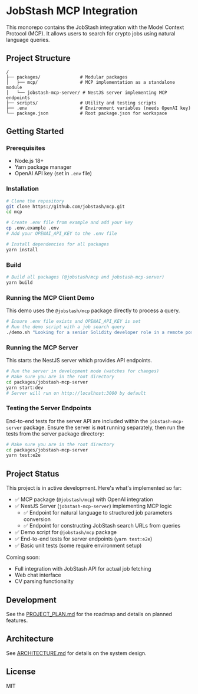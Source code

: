 # JobStash MCP Integration

This monorepo contains the JobStash integration with the Model Context Protocol (MCP). It allows users to search for crypto jobs using natural language queries.

## Project Structure

```
/
├── packages/               # Modular packages
│   ├── mcp/                # MCP implementation as a standalone module
│   └── jobstash-mcp-server/ # NestJS server implementing MCP endpoints
├── scripts/                # Utility and testing scripts
├── .env                    # Environment variables (needs OpenAI key)
└── package.json            # Root package.json for workspace
```

## Getting Started

### Prerequisites

- Node.js 18+
- Yarn package manager
- OpenAI API key (set in `.env` file)

### Installation

```bash
# Clone the repository
git clone https://github.com/jobstash/mcp.git
cd mcp

# Create .env file from example and add your key
cp .env.example .env
# Add your OPENAI_API_KEY to the .env file

# Install dependencies for all packages
yarn install
```

### Build

```bash
# Build all packages (@jobstash/mcp and jobstash-mcp-server)
yarn build
```

### Running the MCP Client Demo

This demo uses the `@jobstash/mcp` package directly to process a query.

```bash
# Ensure .env file exists and OPENAI_API_KEY is set
# Run the demo script with a job search query
./demo.sh "Looking for a senior Solidity developer role in a remote position"
```

### Running the MCP Server

This starts the NestJS server which provides API endpoints.

```bash
# Run the server in development mode (watches for changes)
# Make sure you are in the root directory
cd packages/jobstash-mcp-server
yarn start:dev
# Server will run on http://localhost:3000 by default
```

### Testing the Server Endpoints

End-to-end tests for the server API are included within the `jobstash-mcp-server` package. Ensure the server is **not** running separately, then run the tests from the server package directory:

```bash
# Make sure you are in the root directory
cd packages/jobstash-mcp-server
yarn test:e2e
```

## Project Status

This project is in active development. Here's what's implemented so far:

- ✅ MCP package (`@jobstash/mcp`) with OpenAI integration
- ✅ NestJS Server (`jobstash-mcp-server`) implementing MCP logic
  - ✅ Endpoint for natural language to structured job parameters conversion
  - ✅ Endpoint for constructing JobStash search URLs from queries
- ✅ Demo script for `@jobstash/mcp` package
- ✅ End-to-end tests for server endpoints (`yarn test:e2e`)
- ✅ Basic unit tests (some require environment setup)

Coming soon:
- Full integration with JobStash API for actual job fetching
- Web chat interface
- CV parsing functionality

## Development

See the [PROJECT_PLAN.md](PROJECT_PLAN.md) for the roadmap and details on planned features.

## Architecture

See [ARCHITECTURE.md](ARCHITECTURE.md) for details on the system design.

## License

MIT 